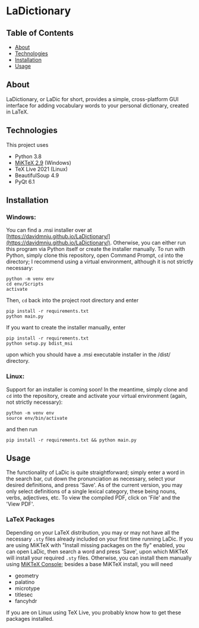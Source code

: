 # LaDictionary

## Table of Contents
* [About](#about)
* [Technologies](#technologies)
* [Installation](#installation)
* [Usage](#usage)

## About
LaDictionary, or LaDic for short, provides a simple, cross-platform GUI interface for adding vocabulary words to your personal dictionary, created in LaTeX.

## Technologies
This project uses
* Python 3.8
* [MiKTeX 2.9](https://miktex.org/howto/download-miktex-2-9) (Windows)
* TeX Live 2021 (Linux)
* BeautifulSoup 4.9
* PyQt 6.1

## Installation

### Windows:
You can find a .msi installer over at [https://davidmniu.github.io/LaDictionary/](https://davidmniu.github.io/LaDictionary/). Otherwise, you can either run this program via Python itself or create the installer manually. To run with Python, simply clone this repository, open Command Prompt, `cd` into the directory; I recommend using a virtual environment, although it is not strictly necessary:

```
python -m venv env
cd env/Scripts
activate
```

Then, `cd` back into the project root directory and enter 

```
pip install -r requirements.txt
python main.py
```

If you want to create the installer manually, enter 

```
pip install -r requirements.txt
python setup.py bdist_msi
```
upon which you should have a .msi executable installer in the /dist/ directory.

### Linux:
Support for an installer is coming soon! In the meantime, simply clone and `cd` into the repository, create and activate your virtual environment (again, not strictly necessary):

```
python -m venv env
source env/bin/activate
```

and then run

```
pip install -r requirements.txt && python main.py
```

## Usage
The functionality of LaDic is quite straightforward; simply enter a word in the search bar, cut down the pronunciation as necessary, select your desired definitions, and press 'Save'. As of the current version, you may only select definitions of a single lexical category, these being nouns, verbs, adjectives, etc. To view the compiled PDF, click on 'File' and the 'View PDF'.

### LaTeX Packages
Depending on your LaTeX distribution, you may or may not have all the necessary `.sty` files already included on your first time running LaDic. If you are using MiKTeX with "Install missing packages on the fly" enabled, you can open LaDic, then search a word and press 'Save', upon which MiKTeX will install your required `.sty` files. Otherwise, you can install them manually using [MiKTeX Console](https://tex.stackexchange.com/questions/484084/how-can-i-install-a-package-on-miktex); besides a base MiKTeX install, you will need

* geometry
* palatino
* microtype
* titlesec
* fancyhdr

If you are on Linux using TeX Live, you probably know how to get these packages installed.
